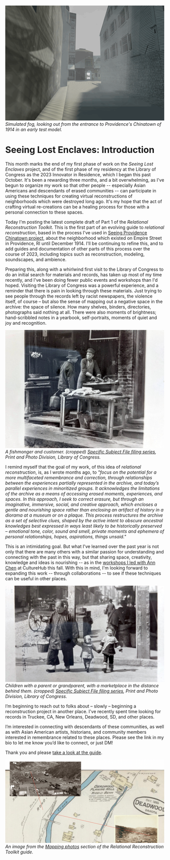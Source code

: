 ![](images/01-fog.gif)
_Simulated fog, looking out from the entrance to Providence's Chinatown of 1914 in an early test model._

# Seeing Lost Enclaves: Introduction

This month marks the end of my first phase of work on the _Seeing Lost Enclaves_ project, and of the first phase of my residency at the Library of Congress as the 2023 Innovator in Residence, which I began this past October. It's been a rewarding three months, and a bit overwhelming, as I've begun to organize my work so that other people -- especially Asian Americans and descendants of erased communities -- can participate in using these techniques for creating virtual reconstructions of neighborhoods which were destroyed long ago. It's my hope that the act of crafting virtual re-creations can be a healing process for those with a personal connection to these spaces. 

Today I'm posting the latest complete draft of Part 1 of the _Relational Reconstruction Toolkit_. This is the first part of an evolving guide to _relational reconstruction_, based in the process I've used in [Seeing Providence Chinatown project](https://unterbahn.com/chinatown), about the neighborhood which existed on Empire Street in Providence, RI until December 1914. I'll be continuing to refine this, and to add guides and documentation of other parts of this process over the course of 2023, including topics such as reconstruction, modeling, soundscapes, and ambience.

Preparing this, along with a whirlwind first visit to the Library of Congress to do an initial search for materials and records, has taken up most of my time recently, and I've been doing fewer public events and workshops than I'd hoped. Visiting the Library of Congress was a powerful experience, and a reminder that there is pain in looking through these materials. Just trying to see people through the records left by racist newspapers, the violence itself, of course – but also the sense of mapping out a negative space in the archive: the space of silence. How many shelves, binders, directories, photographs said nothing at all. There were also moments of brightness; hand-scribbled notes in a yearbook, self-portraits, moments of quiet and joy and recognition.

![a shopper with a woven basket looks on as a fishmonger chops a fish head with a cleaver on an streetside table, while looking at the customer and speaking; hooks and baskets hang behind in a dark interior while more fish sit on a larger table on the sidewalk](images/01-fishmonger.jpg)
_A fishmonger and customer. (cropped) [Specific Subject File filing series](https://www.loc.gov/item/2005675764/), Print and Photo Division, Library of Congress._

I remind myself that the goal of my work, of this idea of _relational reconstruction_, is, as I wrote months ago, to _"focus on the potential for a more multifaceted remembrance and correction, through relationships between the experiences partially represented in the archive, and today’s parallel experiences in minoritized groups. It acknowledges the limitations of the archive as a means of accessing erased moments, experiences, and spaces. In this approach, I seek to correct erasure, but through an imaginative, immersive, social, and creative approach, which encloses a gentle and nourishing space rather than enclosing an artifact of history in a diorama at a museum or on a plaque. This process restructures the archive as a set of selective clues, shaped by the active intent to obscure ancestral knowledges best expressed in ways least likely to be historically preserved – emotional tone, color, sound and smell, private moments and ephemera of personal relationships, hopes, aspirations, things unsaid."_

This is an intimidating goal. But what I've learned over the past year is not only that there are many others with a similar passion for understanding and connecting with the past in this way, but that sharing space, creativity, knowledge and ideas is nourishing -- as in the [workshops I led with Ann Chen](https://unterbahn.medium.com/community-memory-enclaves-960d7b7b4722) at CultureHub this fall. With this in mind, I'm looking forward to expanding this work -- through collaborations -- to see if these techniques can be useful in other places.

![black and white photo of two children in nice outfits, holding hands with a parent or grandparent in a dark, possibly linen traditional shirt and a basket; small child in the middle with an uncertain expression, older one with a smile and a confident step; market and carts up the hill beyond](images/01-children-walking.jpg)
_Children with a parent or grandparent, with a marketplace in the distance behind them. (cropped) [Specific Subject File filing series](https://www.loc.gov/item/2005675764/), Print and Photo Division, Library of Congress._

I’m beginning to reach out to folks about – slowly – beginning a reconstruction project in another place. I've recently spent time looking for records in Truckee, CA, New Orleans, Deadwood, SD, and other places.

I’m interested in connecting with descendants of these communities, as well as with Asian American artists, historians, and community members interested in remembrance related to these places. Please see the link in my bio to let me know you’d like to connect, or just DM!

Thank you and please [take a look at the guide](#).

![map](../research/images/mapping-photos-on-map.png)
_An image from the [Mapping photos](../research/mapping.md) section of the Relational Reconstruction Toolkit guide._

